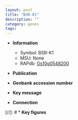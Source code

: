 ```yaml
---
layout: post
title: "BSR-K1"
description: ""
category: genes
tags: 
---
```


* **Information**  
    + Symbol: BSR-K1  
    + MSU: None  
    + RAPdb: [Os10g0548200](http://rapdb.dna.affrc.go.jp/viewer/gbrowse_details/irgsp1?name=Os10g0548200)  

* **Publication**  

* **Genbank accession number**  

* **Key message**  

* **Connection**  

[//]: # * **Key figures**  


